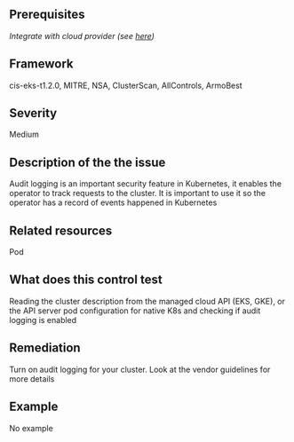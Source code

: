 ## Prerequisites
 *Integrate with cloud provider (see [here](https://hub.armosec.io/docs/kubescape-integration-with-cloud-providers))*
 
## Framework
cis-eks-t1.2.0, MITRE, NSA, ClusterScan, AllControls, ArmoBest
 
## Severity
Medium

## Description of the the issue
Audit logging is an important security feature in Kubernetes, it enables the operator to track requests to the cluster. It is important to use it so the operator has a record of events happened in Kubernetes
 
## Related resources
Pod
 
## What does this control test
Reading the cluster description from the managed cloud API (EKS, GKE), or the API server pod configuration for native K8s and checking if audit logging is enabled
 
## Remediation
Turn on audit logging for your cluster. Look at the vendor guidelines for more details
 
## Example
No example
